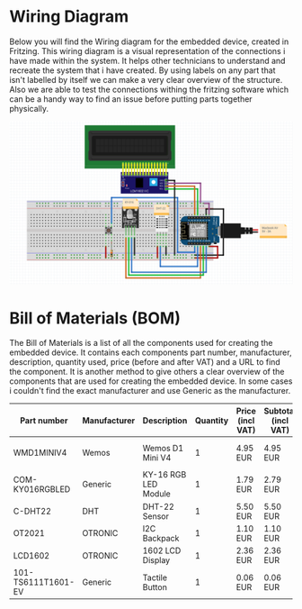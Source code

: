 # Wiring Diagram

Below you will find the Wiring diagram for the embedded device, created in Fritzing. This wiring diagram is a visual representation of the connections i have made within the system. It helps other technicians to understand and recreate the system that i have created. By using labels on any part that isn't labelled by itself we can make a very clear overview of the structure. Also we are able to test the connections withing the fritzing software which can be a handy way to find an issue before putting parts together physically.

![Fritzing Wiring Diagram](../assets/Fritzing_canal_house.png)

# Bill of Materials (BOM)

The Bill of Materials is a list of all the components used for creating the embedded device. It contains each components part number, manufacturer, description, quantity used, price (before and after VAT) and a URL to find the component. It is another method to give others a clear overview of the components that are used for creating the embedded device. In some cases i couldn't find the exact manufacturer and use Generic as the manufacturer.

| Part number | Manufacturer | Description               | Quantity | Price (incl VAT) | Subtotal (incl VAT) | Example URL |
|------------|--------------|---------------------------|----------|------------------|--------------------|------------|
| WMD1MINIV4    | Wemos | Wemos D1 Mini V4           | 1        | 4.95 EUR         | 4.95 EUR           | [Wemos D1 Mini V4](https://www.hobbyelectronica.nl/product/d1-mini-usb-c-v4/) |
| COM-KY016RGBLED    | Generic      | KY-16 RGB LED Module      | 1        | 1.79 EUR         | 2.79 EUR           | [KY-016 RGB](https://tecvoordeel.nl/product/rgb-led-module/) |
| C-DHT22  | DHT | DHT-22 Sensor | 1        | 5.50 EUR         | 5.50 EUR           | [DHT-22 Sensor](https://www.tinytronics.nl/shop/nl/sensoren/lucht/vochtigheid/dht22-thermometer-temperatuur-en-vochtigheids-sensor) |
| OT2021 | OTRONIC | I2C Backpack | 1        | 1.10 EUR         | 1.10 EUR           | [I2c backpack](https://www.otronic.nl/nl/lcd-1602-2004-i2c-adapter.html) |
| LCD1602 | OTRONIC | 1602 LCD Display | 1        | 2.36 EUR         | 2.36 EUR           | [1602 LCD](https://www.otronic.nl/nl/1602-lcd-groen-geel-met-backlight.html) |
| 101-TS6111T1601-EV| Generic | Tactile Button            | 1        | 0.06 EUR         | 0.06 EUR           | [Tactile button](https://www.hackerstore.nl/Artikel/177) |

